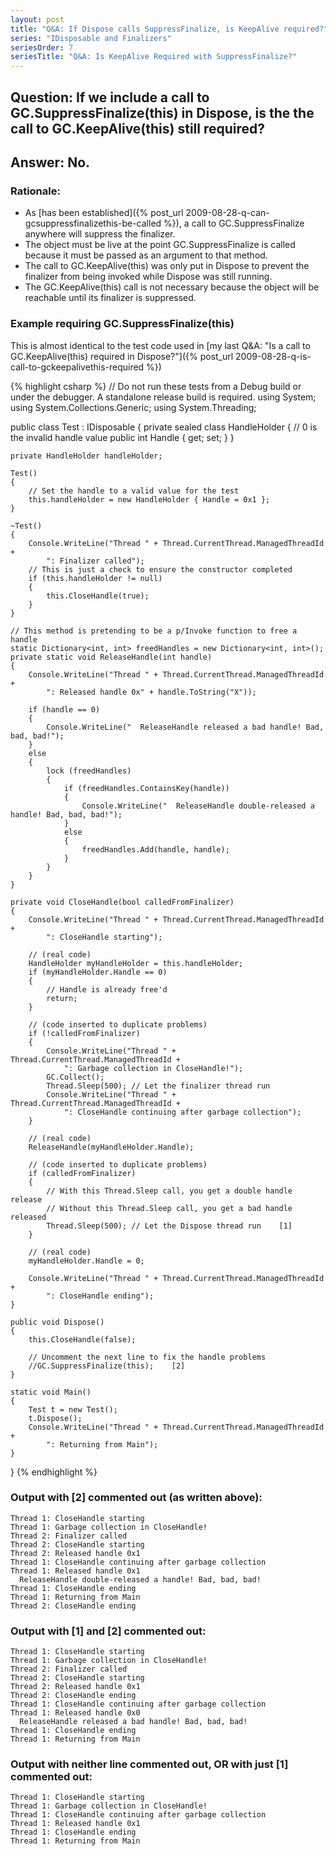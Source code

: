 ```yaml
---
layout: post
title: "Q&A: If Dispose calls SuppressFinalize, is KeepAlive required?"
series: "IDisposable and Finalizers"
seriesOrder: 7
seriesTitle: "Q&A: Is KeepAlive Required with SuppressFinalize?"
---
```

## Question: If we include a call to GC.SuppressFinalize(this) in Dispose, is the the call to GC.KeepAlive(this) still required?

## Answer: No.

### Rationale:

- As [has been established]({% post_url 2009-08-28-q-can-gcsuppressfinalizethis-be-called %}), a call to GC.SuppressFinalize anywhere will suppress the finalizer.
- The object must be live at the point GC.SuppressFinalize is called because it must be passed as an argument to that method.
- The call to GC.KeepAlive(this) was only put in Dispose to prevent the finalizer from being invoked while Dispose was still running.
- The GC.KeepAlive(this) call is not necessary because the object will be reachable until its finalizer is suppressed.

### Example requiring GC.SuppressFinalize(this)

This is almost identical to the test code used in [my last Q&A: "Is a call to GC.KeepAlive(this) required in Dispose?"]({% post_url 2009-08-28-q-is-call-to-gckeepalivethis-required %})

{% highlight csharp %}
// Do not run these tests from a Debug build or under the debugger. A standalone release build is required.
using System;
using System.Collections.Generic;
using System.Threading;
 
public class Test : IDisposable
{
    private sealed class HandleHolder
    {
        // 0 is the invalid handle value
        public int Handle { get; set; }
    }
 
    private HandleHolder handleHolder;
 
    Test()
    {
        // Set the handle to a valid value for the test
        this.handleHolder = new HandleHolder { Handle = 0x1 };
    }
 
    ~Test()
    {
        Console.WriteLine("Thread " + Thread.CurrentThread.ManagedThreadId +
            ": Finalizer called");
        // This is just a check to ensure the constructor completed
        if (this.handleHolder != null)
        {
            this.CloseHandle(true);
        }
    }
 
    // This method is pretending to be a p/Invoke function to free a handle
    static Dictionary<int, int> freedHandles = new Dictionary<int, int>();
    private static void ReleaseHandle(int handle)
    {
        Console.WriteLine("Thread " + Thread.CurrentThread.ManagedThreadId +
            ": Released handle 0x" + handle.ToString("X"));
 
        if (handle == 0)
        {
            Console.WriteLine("  ReleaseHandle released a bad handle! Bad, bad, bad!");
        }
        else
        {
            lock (freedHandles)
            {
                if (freedHandles.ContainsKey(handle))
                {
                    Console.WriteLine("  ReleaseHandle double-released a handle! Bad, bad, bad!");
                }
                else
                {
                    freedHandles.Add(handle, handle);
                }
            }
        }
    }
 
    private void CloseHandle(bool calledFromFinalizer)
    {
        Console.WriteLine("Thread " + Thread.CurrentThread.ManagedThreadId +
            ": CloseHandle starting");
 
        // (real code)
        HandleHolder myHandleHolder = this.handleHolder;
        if (myHandleHolder.Handle == 0)
        {
            // Handle is already free'd
            return;
        }
 
        // (code inserted to duplicate problems)
        if (!calledFromFinalizer)
        {
            Console.WriteLine("Thread " + Thread.CurrentThread.ManagedThreadId +
                ": Garbage collection in CloseHandle!");
            GC.Collect();
            Thread.Sleep(500); // Let the finalizer thread run
            Console.WriteLine("Thread " + Thread.CurrentThread.ManagedThreadId +
                ": CloseHandle continuing after garbage collection");
        }
 
        // (real code)
        ReleaseHandle(myHandleHolder.Handle);
 
        // (code inserted to duplicate problems)
        if (calledFromFinalizer)
        {
            // With this Thread.Sleep call, you get a double handle release
            // Without this Thread.Sleep call, you get a bad handle released
            Thread.Sleep(500); // Let the Dispose thread run    [1]
        }
 
        // (real code)
        myHandleHolder.Handle = 0;
 
        Console.WriteLine("Thread " + Thread.CurrentThread.ManagedThreadId +
            ": CloseHandle ending");
    }
 
    public void Dispose()
    {
        this.CloseHandle(false);
         
        // Uncomment the next line to fix the handle problems
        //GC.SuppressFinalize(this);    [2]
    }
 
    static void Main()
    {
        Test t = new Test();
        t.Dispose();
        Console.WriteLine("Thread " + Thread.CurrentThread.ManagedThreadId +
            ": Returning from Main");
    }
}
{% endhighlight %}

### Output with [2] commented out (as written above):

    Thread 1: CloseHandle starting
    Thread 1: Garbage collection in CloseHandle!
    Thread 2: Finalizer called
    Thread 2: CloseHandle starting
    Thread 2: Released handle 0x1
    Thread 1: CloseHandle continuing after garbage collection
    Thread 1: Released handle 0x1
      ReleaseHandle double-released a handle! Bad, bad, bad!
    Thread 1: CloseHandle ending
    Thread 1: Returning from Main
    Thread 2: CloseHandle ending

### Output with [1] and [2] commented out:

    Thread 1: CloseHandle starting
    Thread 1: Garbage collection in CloseHandle!
    Thread 2: Finalizer called
    Thread 2: CloseHandle starting
    Thread 2: Released handle 0x1
    Thread 2: CloseHandle ending
    Thread 1: CloseHandle continuing after garbage collection
    Thread 1: Released handle 0x0
      ReleaseHandle released a bad handle! Bad, bad, bad!
    Thread 1: CloseHandle ending
    Thread 1: Returning from Main

### Output with neither line commented out, OR with just [1] commented out:

    Thread 1: CloseHandle starting
    Thread 1: Garbage collection in CloseHandle!
    Thread 1: CloseHandle continuing after garbage collection
    Thread 1: Released handle 0x1
    Thread 1: CloseHandle ending
    Thread 1: Returning from Main
